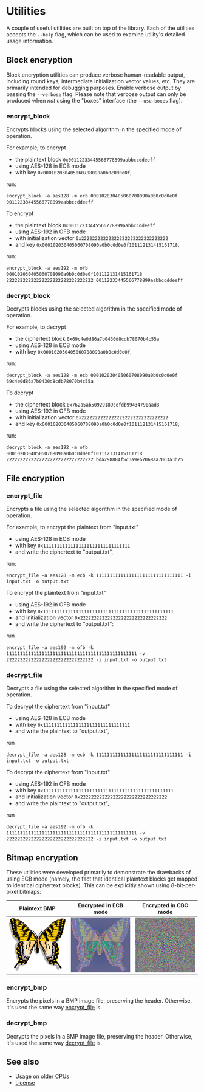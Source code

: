 Utilities
=========

A couple of useful utilities are built on top of the library.
Each of the utilities accepts the `--help` flag, which can be used to examine
utility's detailed usage information.

Block encryption
----------------

Block encryption utilities can produce verbose human-readable output, including
round keys, intermediate initialization vector values, etc.
They are primarily intended for debugging purposes.
Enable verbose output by passing the `--verbose` flag.
Please note that verbose output can only be produced when *not* using the
"boxes" interface (the `--use-boxes` flag).

### encrypt_block

Encrypts blocks using the selected algorithm in the specified mode of
operation.

For example, to encrypt

* the plaintext block `0x00112233445566778899aabbccddeeff`
* using AES-128 in ECB mode
* with key `0x000102030405060708090a0b0c0d0e0f`,

run:

    encrypt_block -a aes128 -m ecb 000102030405060708090a0b0c0d0e0f 00112233445566778899aabbccddeeff

To encrypt

* the plaintext block `0x00112233445566778899aabbccddeeff`
* using AES-192 in OFB mode
* with initialization vector `0x22222222222222222222222222222222`
* and key `0x000102030405060708090a0b0c0d0e0f101112131415161718`,

run:

    encrypt_block -a aes192 -m ofb 000102030405060708090a0b0c0d0e0f101112131415161718 22222222222222222222222222222222 00112233445566778899aabbccddeeff

### decrypt_block

Decrypts blocks using the selected algorithm in the specified mode of
operation.

For example, to decrypt

* the ciphertext block `0x69c4e0d86a7b0430d8cdb78070b4c55a`
* using AES-128 in ECB mode
* with key `0x000102030405060708090a0b0c0d0e0f`,

run:

    decrypt_block -a aes128 -m ecb 000102030405060708090a0b0c0d0e0f 69c4e0d86a7b0430d8cdb78070b4c55a

To decrypt

* the ciphertext block `0x762a5ab50929189cefdb99434790aad8`
* using AES-192 in OFB mode
* with initialization vector `0x22222222222222222222222222222222`
* and key `0x000102030405060708090a0b0c0d0e0f101112131415161718`,

run:

    decrypt_block -a aes192 -m ofb 000102030405060708090a0b0c0d0e0f101112131415161718 22222222222222222222222222222222 bda298884f5c3a9eb7068aa7063a3b75

File encryption
---------------

### encrypt_file

Encrypts a file using the selected algorithm in the specified mode of
operation.

For example, to encrypt the plaintext from "input.txt"

* using AES-128 in ECB mode
* with key `0x11111111111111111111111111111111`
* and write the ciphertext to "output.txt",

run:

    encrypt_file -a aes128 -m ecb -k 11111111111111111111111111111111 -i input.txt -o output.txt

To encrypt the plaintext from "input.txt"

* using AES-192 in OFB mode
* with key `0x111111111111111111111111111111111111111111111111`
* and initialization vector `0x22222222222222222222222222222222`
* and write the ciphertext to "output.txt":

run

    encrypt_file -a aes192 -m ofb -k 111111111111111111111111111111111111111111111111 -v 22222222222222222222222222222222 -i input.txt -o output.txt

### decrypt_file

Decrypts a file using the selected algorithm in the specified mode of
operation.

To decrypt the ciphertext from "input.txt"

* using AES-128 in ECB mode
* with key `0x11111111111111111111111111111111`
* and write the plaintext to "output.txt",

run

    decrypt_file -a aes128 -m ecb -k 11111111111111111111111111111111 -i input.txt -o output.txt

To decrypt the ciphertext from "input.txt"

* using AES-192 in OFB mode
* with key `0x111111111111111111111111111111111111111111111111`
* and initialization vector `0x22222222222222222222222222222222`
* and write the plaintext to "output.txt",

run

    decrypt_file -a aes192 -m ofb -k 111111111111111111111111111111111111111111111111 -v 22222222222222222222222222222222 -i input.txt -o output.txt

Bitmap encryption
-----------------

These utilities were developed primarily to demonstrate the drawbacks of using
ECB mode (namely, the fact that identical plaintext blocks get mapped to
identical ciphertext blocks).
This can be explicitly shown using 8-bit-per-pixel bitmaps:

| Plaintext BMP    | Encrypted in ECB mode | Encrypted in CBC mode
| ---------------- | --------------------- | ---------------------
| ![butterfly.bmp] | ![cipherfly_ecb.bmp]  | ![cipherfly_cbc.bmp]

[butterfly.bmp]: bmp/butterfly.bmp
[cipherfly_ecb.bmp]: bmp/cipherfly_ecb.bmp
[cipherfly_cbc.bmp]: bmp/cipherfly_cbc.bmp

### encrypt_bmp

Encrypts the pixels in a BMP image file, preserving the header.
Otherwise, it's used the same way [encrypt_file](#encrypt_file) is.

### decrypt_bmp

Decrypts the pixels in a BMP image file, preserving the header.
Otherwise, it's used the same way [decrypt_file](#decrypt_file) is.

See also
--------

* [Usage on older CPUs]
* [License]

[Usage on older CPUs]: ../../README.md#usage-on-older-cpus
[License]: ../../README.md#license
